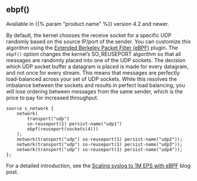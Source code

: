---
---
<!-- This file is under the copyright of Axoflow, and licensed under Apache License 2.0, except for using the Axoflow and AxoSyslog trademarks. -->
## ebpf()

Available in {{% param "product.name" %}} version 4.2 and newer.

By default, the kernel chooses the receive socket for a specific UDP randomly based on the source IP/port of the sender. You can customize this algorithm using the [Extended Berkeley Packet Filter (eBPF)](https://ebpf.io/) plugin. The `ebpf()` option changes the kernel’s SO_REUSEPORT algorithm so that all messages are randomly placed into one of the UDP sockets. The decision which UDP socket buffer a datagram is placed is made for every datagram, and not once for every stream. This means that messages are perfectly load-balanced across your set of UDP sockets. While this resolves the imbalance between the sockets and results in perfect load balancing, you will lose ordering between messages from the same sender, which is the price to pay for increased throughput.

```shell
source s_network {
    network(
        transport("udp")
        so-reuseport(1) persist-name("udp1")
        ebpf(reuseport(sockets(4)))
    );
    network(transport("udp") so-reuseport(1) persist-name("udp2"));
    network(transport("udp") so-reuseport(1) persist-name("udp3"));
    network(transport("udp") so-reuseport(1) persist-name("udp4"));
};
```

For a detailed introduction, see the [Scaling syslog to 1M EPS with eBPF](https://axoflow.com/scale-syslog-over-udp-with-ebpf/) blog post.
